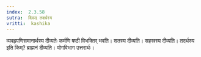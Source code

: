 ```yaml
---
index:  2.3.58
sutra:  दिवस् तदर्थस्य
vritti:  kashika 
---
```


व्यवहृपणिसमानार्थस्य दीव्यतेः कर्मणि षष्ठी विभक्तिर् भवति। शतस्य दीव्यति। सहस्रस्य दीव्यति। तदर्थस्य इति किम्? ब्राह्मनं दीव्यति। योगविभाग उत्तरार्थः।

